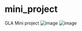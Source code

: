 # mini_project
GLA Mini project
![image](https://github.com/codeingroom/mini_project/assets/57828021/d06d6186-5175-4f43-b7fc-b47d7981ab03)
![image](https://github.com/codeingroom/mini_project/assets/57828021/e465c4f2-596b-4dbf-a17e-cc8498a0e382)

